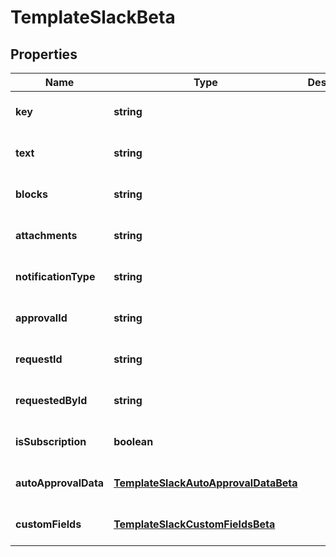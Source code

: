 # TemplateSlackBeta

## Properties

Name | Type | Description | Notes
------------ | ------------- | ------------- | -------------
**key** | **string** |  | [optional] [default to undefined]
**text** | **string** |  | [optional] [default to undefined]
**blocks** | **string** |  | [optional] [default to undefined]
**attachments** | **string** |  | [optional] [default to undefined]
**notificationType** | **string** |  | [optional] [default to undefined]
**approvalId** | **string** |  | [optional] [default to undefined]
**requestId** | **string** |  | [optional] [default to undefined]
**requestedById** | **string** |  | [optional] [default to undefined]
**isSubscription** | **boolean** |  | [optional] [default to undefined]
**autoApprovalData** | [**TemplateSlackAutoApprovalDataBeta**](TemplateSlackAutoApprovalDataBeta.md) |  | [optional] [default to undefined]
**customFields** | [**TemplateSlackCustomFieldsBeta**](TemplateSlackCustomFieldsBeta.md) |  | [optional] [default to undefined]

